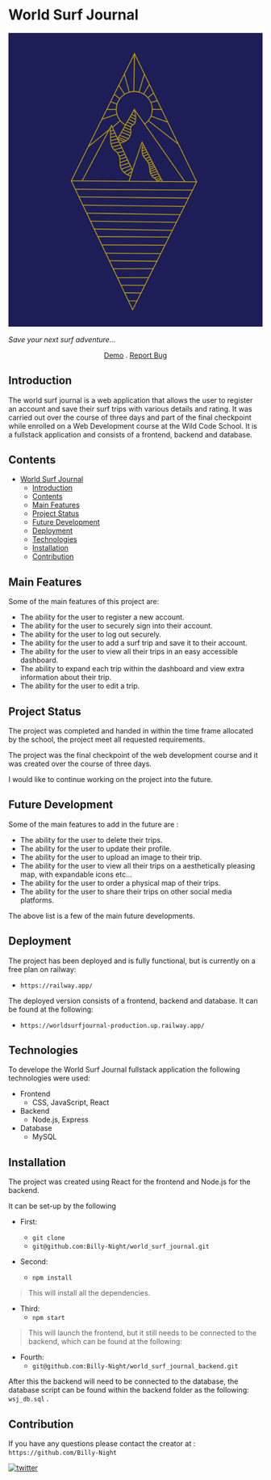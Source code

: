 # World Surf Journal

<p align="center">
 <img src="https://github.com/Billy-Night/world_surf_journal/blob/main/src/assets/logo1.png" alt="world surf logo" />
</p>

 *Save your next surf adventure...*
 
 <p align="center">
  <a href="https://world-surf-journal-api.up.railway.app/">Demo</a> . 
  <a href="https://github.com/Billy-Night/world_surf_journal/issues">Report Bug</a>
 </p>

## Introduction

The world surf journal is a web application that allows the user to register an account and save their surf trips with various details and rating. It was carried out over the course of three days and part of the final checkpoint while enrolled on a Web Development course at the Wild Code School. It is a fullstack application and consists of a frontend, backend and database. 

## Contents

- [World Surf Journal](#world-surf-journal)
  - [Introduction](#introduction)
  - [Contents](#contents)
  - [Main Features](#main-features)
  - [Project Status](#project-status)
  - [Future Development](#future-development)
  - [Deployment](#deployment)
  - [Technologies](#technologies)
  - [Installation](#installation)
  - [Contribution](#contribution)

## Main Features 
Some of the main features of this project are:
 - The ability for the user to register a new account.
 - The ability for the user to securely sign into their account.
 - The ability for the user to log out securely.
 - The ability for the user to add a surf trip and save it to their account.
 - The ability for the user to view all their trips in an easy accessible dashboard.
 - The ability to expand each trip within the dashboard and view extra information about their trip.
 - The ability for the user to edit a trip.

## Project Status 
The project was completed and handed in within the time frame allocated by the school, the project meet all requested requirements.

The project was the final checkpoint of the web development course and it was created over the course of three days.

I would like to continue working on the project into the future.

## Future Development
Some of the main features to add in the future are :
 - The ability for the user to delete their trips.
 - The ability for the user to update their profile.
 - The ability for the user to upload an image to their trip.
 - The ability for the user to view all their trips on a aesthetically pleasing map, with expandable icons etc...
 - The ability for the user to order a physical map of their trips.
 - The ability for the user to share their trips on other social media platforms.

The above list is a few of the main future developments.

## Deployment
The project has been deployed and is fully functional, but is currently on a free plan on railway:
 - `https://railway.app/`

The deployed version consists of a frontend, backend and database. It can be found at the following:

- `https://worldsurfjournal-production.up.railway.app/`

## Technologies

To develope the World Surf Journal fullstack application the following technologies were used:

 - Frontend
   - CSS, JavaScript, React
 - Backend
   - Node.js, Express
 - Database
   - MySQL

## Installation 

The project was created using React for the frontend and Node.js for the backend.

It can be set-up by the following 

 - First:
    - ``` git clone ```
    - ``` git@github.com:Billy-Night/world_surf_journal.git ```

  - Second: 
    - ``` npm install ```

> This will install all the dependencies.
  - Third:
    - ``` npm start ```

> This will launch the frontend, but it still needs to be connected to the backend, which can be found at the following:
  - Fourth:
    - `git@github.com:Billy-Night/world_surf_journal_backend.git`

After this the backend will need to be connected to the database, the database script can be found within the backend folder as the following: `wsj_db.sql` .

## Contribution
If you have any questions please contact the creator at :
`https://github.com/Billy-Night`

[<img src='https://cdn-icons.flaticon.com/png/512/3256/premium/3256013.png?token=exp=1660905726~hmac=f1492410e8ac5d2f4610d2fe10102cf0' alt='twitter' height='40'>](https://twitter.com/billymnighting1)
